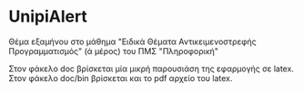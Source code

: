 UnipiAlert
==========

Θέμα εξαμήνου στο μάθημα "Ειδικά Θέματα Αντικειμενοστρεφής Προγραμματισμός" (ά μέρος) του ΠΜΣ "Πληροφορική"

Στον φάκελο doc βρίσκεται μία μικρή παρουσιάση της εφαρμογής σε latex.  Στον φάκελο doc/bin βρίσκεται και το pdf αρχείο του latex.
